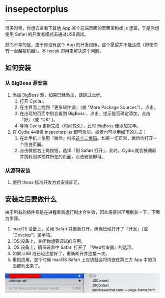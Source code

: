# insepectorplus
----

很多时候，你想去查看下其他 App 某个前端页面的页面架构或 js 逻辑，于是你想使用 Safari 的开发者模式去通过USB调试。

然而不幸的是，由于你没有这个 App 的开发权限，这个愿望并不能达成（即使你有一台越狱机器）。本 tweak 即用来解决这个问题。

## 如何安装

### 从 BigBoss 源安装

1. 添加 BigBoss 源，如果已经添加，请跳过此步。
	1. 打开 Cydia 。
	2. 在主界面上找到『更多软件源』（或 "More Package Sources"），点击。
	3. 在出现的页面中则会看到 BigBoss ，点击，提示是否确定添加，点击『好』（或 "OK" )。
	4. 等待 Cydia 更新完成（时间较久），此时 BigBoss 便添加完毕。
2. 在 Cydia 中搜索 inspectorplus 即可添加。或者也可以用如下的方式：
	1. 在此手机上使用『微信』扫描[这个二维码](https://raw.githubusercontent.com/imoldman/inspectorplus/master/misc/qr.png)。如果一切正常，微信会打开一个空白页面。
	2. 点击微信右上角按钮，选择『用 Safari 打开』，此时，Cydia 就会被调起并跳转到本插件所在的页面，点击安装即可。

### 从源码安装

1. 使用 theos 标准开发方式安装即可。

## 安装之后要做什么

由于所有的插件都是在进程重新运行时才会生效，因此需要讲环境刷新一下，下面为步骤。
1. macOS 设备上，关闭 Safari 并重新打开。确保已经打开了『开发』（或 "Develop"）菜单项。
2. iOS 设备上，关闭你想要调试的应用。
3. iOS 设备上，确保设置中 Safari 打开了 『Web检查器』的选项。
4. 如果 USB 线已经连接好了，重新断开并连接一次。
5. 重启应用，这个时候 macOS Safari 上应该就会将内嵌在第三方 App 中的页面都列出来了。

![](https://raw.githubusercontent.com/imoldman/inspectorplus/master/misc/success.png)